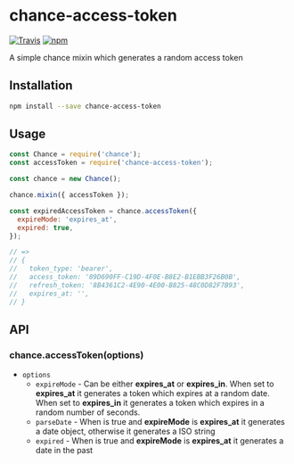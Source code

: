 # chance-access-token

[![Travis](https://img.shields.io/travis/jonathansamines/chance-access-token.svg?style=flat-square)](https://travis-ci.org/jonathansamines/chance-access-token) [![npm](https://img.shields.io/npm/v/npm.svg?style=flat-square)](https://www.npmjs.com/package/chance-access-token)


A simple chance mixin which generates a random access token

## Installation

```bash
npm install --save chance-access-token
```

## Usage

```js
const Chance = require('chance');
const accessToken = require('chance-access-token');

const chance = new Chance();

chance.mixin({ accessToken });

const expiredAccessToken = chance.accessToken({
  expireMode: 'expires_at',
  expired: true,
});

// =>
// {
//   token_type: 'bearer',
//   access_token: '89D690FF-C19D-4F0E-B8E2-B1EBB3F26B0B',
//   refresh_token: '8B4361C2-4E90-4E00-B825-48C0D82F7B93',
//   expires_at: '',
// }
```

## API

### chance.accessToken(options)

+ `options`
  + `expireMode` -  Can be either **expires_at** or **expires_in**. When set to **expires_at** it generates a token which expires at a random date. When set to **expires_in** it generates a token which expires in a random number of seconds.
  + `parseDate` - When is true and **expireMode** is **expires_at** it generates a date object, otherwise it generates a ISO string
  + `expired` - When is true and **expireMode** is **expires_at** it generates a date in the past
